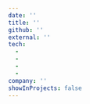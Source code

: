 ```yaml
---
date: ''
title: ''
github: ''
external: ''
tech:
  -
  -
  -
  -
company: ''
showInProjects: false
---
```

